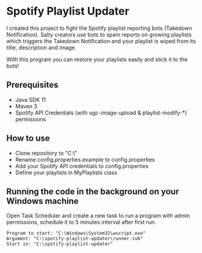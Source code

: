 # Spotify Playlist Updater

I created this project to fight the Spotify playlist reporting bots (Takedown Notification).
Salty creators use bots to spam reports on growing playlists which triggers the Takedown Notification and your playlist is wiped from its title, description and image.

With this program you can restore your playlists easily and stick it to the bots!

## Prerequisites
- Java SDK 11
- Maven 3
- Spotify API Credentials (with ugc-image-upload & playlist-modify-*) permissions

## How to use
- Clone repository to "C:\\"
- Rename config.properties.example to config.properties
- Add your Spotify API credentials to config.properties
- Define your playlists in MyPlaylists class

## Running the code in the background on your Windows machine
Open Task Scheduler and create a new task to run a program with admin permissions, schedule it to 5 minutes interval after first run.
```
Program to start: "C:\Windows\System32\wscript.exe"
Argument: "C:\spotify-playlist-updater\runner.svb"
Start in: "C:\spotify-playlist-updater"
```
